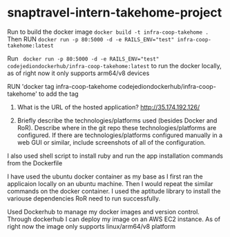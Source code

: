 # snaptravel-intern-takehome-project

Run to build the docker image
`docker build -t infra-coop-takehome . `
Then RUN
`docker run -p 80:5000 -d -e RAILS_ENV="test" infra-coop-takehome:latest`

Run
` docker run -p 80:5000 -d -e RAILS_ENV="test" codejediondockerhub/infra-coop-takehome:latest`
to run the docker locally, as of right now it only supports arm64/v8 devices

RUN
'docker tag infra-coop-takehome codejediondockerhub/infra-coop-takehome' to add the tag


1. What is the URL of the hosted application?
http://35.174.192.126/

2. Briefly describe the technologies/platforms used (besides Docker and RoR). Describe where in the git repo these technologies/platforms are configured. If there are technologies/platforms configured manually in a web GUI or similar, include screenshots of all of the configuration.



I also used shell script to install ruby and run the app installation commands from the Dockerfile

I have used the ubuntu docker container as my base as I first ran the applicaion locally on an ubuntu machine. Then I would repeat the similar commands on the docker container. I used the aptitude library to install the variouse dependencies RoR need to run successfully.

Used Dockerhub to manage my docker images and version control. Through dockerhub I can deploy my image on an AWS EC2 instance. As of right now the image only supports linux/arm64/v8 platform
